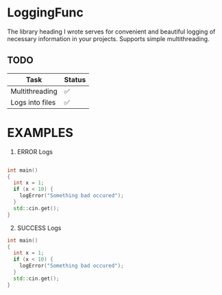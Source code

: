 # LoggingFunc

The library heading I wrote serves for convenient and beautiful logging of necessary information in your projects. Supports simple multithreading.


## TODO

| Task | Status                        |
|--------|--------------------------------|
| Multithreading    |     ✅         |
| Logs into files   | ✅ |


# EXAMPLES

1. ERROR Logs

```cpp #include "include/logging.hpp"

int main() 
{
  int x = 1;
  if (x < 10) {
    logError("Something bad occured");
  }
  std::cin.get();
}

```

2. SUCCESS Logs

```cpp #include "include/logging.hpp"
int main() 
{
  int x = 1;
  if (x < 10) {
    logError("Something bad occured");
  }
  std::cin.get();
}

```
